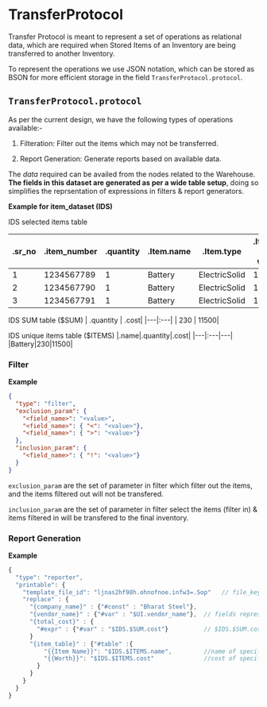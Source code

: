 # TransferProtocol

Transfer Protocol is meant to represent a set of operations as relational data, which are required when Stored Items of an Inventory are being transferred to another Inventory.

To represent the operations we use JSON notation, which can be stored as BSON for more efficient storage in the field `TransferProtocol.protocol`.

## `TransferProtocol.protocol`

As per the current design, we have the following types of operations available:-

1. Filteration: Filter out the items which may not be transferred.

2. Report Generation: Generate reports based on available data.

The *data* required can be availed from the nodes related to the Warehouse.
**The fields in this dataset are generated as per a wide table setup**, doing so simplifies the reprsentation of expressions in filters & report generators.

**Example for item_dataset (IDS)**

IDS selected items table

| .sr_no| .item_number| .quantity| .Item.name| .Item.type     | .Item.quantity (total in warehouse)| .Item.known_quantity| .Item.unknown_quantity| .Item.Cost_per_unit| .cost |
|---|:---|---|---|---|---|---|---|---|---|
| 1     | 1234567789  | 1        | Battery   | ElectricSolid  | 1000       | 999 | 1| 50| 50 |
| 2     | 1234567790  | 1        | Battery   | ElectricSolid  | 1000       | 999 | 1| 50| 50 |
| 3     | 1234567791  | 1        | Battery   | ElectricSolid  | 1000       | 999 | 1| 50| 50 |
 
IDS SUM table ($SUM)
| .quantity | .cost|
|---|:---|
| 230 | 11500|

IDS unique items table ($ITEMS)
|.name|.quantity|.cost|
|---|:---|---|
|Battery|230|11500|
 
### Filter

**Example**
```json
{
  "type": "filter",
  "exclusion_param": {
    "<field_name>": "<value>",
    "<field_name>": { "<": "<value>"},
    "<field_name>": { ">": "<value>"}
  },
  "inclusion_param": {
    "<field_name>": { "!": "<value>"}
  }
}
```

`exclusion_param` are the set of parameter in filter which filter out the items, and the items filtered out will not be transfered.

`inclusion_param` are the set of parameter in filter select the items (filter in) & items filtered in will be transfered to the final inventory.

### Report Generation

**Example**
```js
{
  "type": "reporter",
  "printable": {
    "template_file_id": "ljnas2hf98h.ohnofnoe.infw3=.Sop"   // file_key in TSG FileStore system this must be a .md file
    "replace" : {
      "{company_name}" : {"#const" : "Bharat Steel"},
      "{vendor_name}" : {"#var" : "$UI.vendor_name"},  // fields represent by $UI are manually added by the user
      "{total_cost}" : {
        "#expr" : {"#var" : "$IDS.$SUM.cost"}          // $IDS.$SUM.cost is sum of all items in the IDS table
      }
      "{item_table}" : {"#table" :{
          "{{Item Name}}": "$IDS.$ITEMS.name",         //name of specific items
          "{{Worth}}": "$IDS.$ITEMS.cost"              //cost of specific items
        }
      }
    }
  }
}
```
